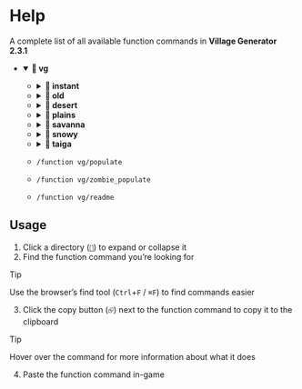 # Help

A complete list of all available function commands in **Village Generator 2.3.1**

<ul><li><details open><summary><strong>📂 vg</strong></summary><ul><li><details><summary><strong>📂 instant</strong></summary><ul><li><details><summary><strong>📂 old</strong></summary><ul><li><pre><code title="Generate a prebuilt village">/function vg/instant/old/desert_1</code></pre></li><li><pre><code title="Generate a prebuilt village">/function vg/instant/old/desert_2</code></pre></li><li><pre><code title="Generate a prebuilt village">/function vg/instant/old/plains_1</code></pre></li><li><pre><code title="Generate a prebuilt village">/function vg/instant/old/plains_2</code></pre></li><li><pre><code title="Generate a prebuilt village">/function vg/instant/old/savanna_1</code></pre></li><li><pre><code title="Generate a prebuilt village">/function vg/instant/old/savanna_2</code></pre></li><li><pre><code title="Generate a prebuilt village">/function vg/instant/old/taiga_1</code></pre></li><li><pre><code title="Generate a prebuilt village">/function vg/instant/old/taiga_2</code></pre></li><li><pre><code title="Generate a prebuilt village">/function vg/instant/old/zombie_desert_1</code></pre></li><li><pre><code title="Generate a prebuilt village">/function vg/instant/old/zombie_desert_2</code></pre></li><li><pre><code title="Generate a prebuilt village">/function vg/instant/old/zombie_plains_1</code></pre></li><li><pre><code title="Generate a prebuilt village">/function vg/instant/old/zombie_plains_2</code></pre></li><li><pre><code title="Generate a prebuilt village">/function vg/instant/old/zombie_savanna_1</code></pre></li><li><pre><code title="Generate a prebuilt village">/function vg/instant/old/zombie_savanna_2</code></pre></li><li><pre><code title="Generate a prebuilt village">/function vg/instant/old/zombie_taiga_1</code></pre></li><li><pre><code title="Generate a prebuilt village">/function vg/instant/old/zombie_taiga_2</code></pre></li></ul></details></li><li><pre><code title="Generate a prebuilt village">/function vg/instant/desert_1</code></pre></li><li><pre><code title="Generate a prebuilt village">/function vg/instant/desert_2</code></pre></li><li><pre><code title="Generate a prebuilt village">/function vg/instant/plains_1</code></pre></li><li><pre><code title="Generate a prebuilt village">/function vg/instant/plains_2</code></pre></li><li><pre><code title="Generate a prebuilt village">/function vg/instant/plains_3</code></pre></li><li><pre><code title="Generate a prebuilt village">/function vg/instant/savanna_1</code></pre></li><li><pre><code title="Generate a prebuilt village">/function vg/instant/snowy_1</code></pre></li><li><pre><code title="Generate a prebuilt village">/function vg/instant/taiga_1</code></pre></li><li><pre><code title="Generate a prebuilt village">/function vg/instant/taiga_2</code></pre></li><li><pre><code title="Generate a prebuilt village">/function vg/instant/zombie_desert_1</code></pre></li><li><pre><code title="Generate a prebuilt village">/function vg/instant/zombie_desert_2</code></pre></li><li><pre><code title="Generate a prebuilt village">/function vg/instant/zombie_plains_1</code></pre></li><li><pre><code title="Generate a prebuilt village">/function vg/instant/zombie_plains_2</code></pre></li><li><pre><code title="Generate a prebuilt village">/function vg/instant/zombie_plains_3</code></pre></li><li><pre><code title="Generate a prebuilt village">/function vg/instant/zombie_taiga_1</code></pre></li><li><pre><code title="Generate a prebuilt village">/function vg/instant/zombie_taiga_2</code></pre></li></ul></details></li><li><details><summary><strong>📂 old</strong></summary><ul><li><details><summary><strong>📂 desert</strong></summary><ul><li><details><summary><strong>📂 zombie</strong></summary><ul><li><pre><code title="Generate structure">/function vg/old/desert/zombie/blacksmith</code></pre></li><li><pre><code title="Generate structure">/function vg/old/desert/zombie/butcher_shop</code></pre></li><li><pre><code title="Generate structure">/function vg/old/desert/zombie/hut_1</code></pre></li><li><pre><code title="Generate structure">/function vg/old/desert/zombie/hut_2</code></pre></li><li><pre><code title="Generate structure">/function vg/old/desert/zombie/lamp</code></pre></li><li><pre><code title="Generate structure">/function vg/old/desert/zombie/large_farm</code></pre></li><li><pre><code title="Generate structure">/function vg/old/desert/zombie/large_house</code></pre></li><li><pre><code title="Generate structure">/function vg/old/desert/zombie/library</code></pre></li><li><pre><code title="Generate structure">/function vg/old/desert/zombie/small_farm</code></pre></li><li><pre><code title="Generate structure">/function vg/old/desert/zombie/small_house_1</code></pre></li><li><pre><code title="Generate structure">/function vg/old/desert/zombie/small_house_2</code></pre></li><li><pre><code title="Generate structure">/function vg/old/desert/zombie/temple</code></pre></li><li><pre><code title="Generate structure">/function vg/old/desert/zombie/well</code></pre></li></ul></details></li><li><pre><code title="Generate structure">/function vg/old/desert/blacksmith</code></pre></li><li><pre><code title="Generate structure">/function vg/old/desert/butcher_shop</code></pre></li><li><pre><code title="Generate structure">/function vg/old/desert/hut_1</code></pre></li><li><pre><code title="Generate structure">/function vg/old/desert/hut_2</code></pre></li><li><pre><code title="Generate structure">/function vg/old/desert/lamp</code></pre></li><li><pre><code title="Generate structure">/function vg/old/desert/large_farm</code></pre></li><li><pre><code title="Generate structure">/function vg/old/desert/large_house</code></pre></li><li><pre><code title="Generate structure">/function vg/old/desert/library</code></pre></li><li><pre><code title="Generate structure">/function vg/old/desert/small_farm</code></pre></li><li><pre><code title="Generate structure">/function vg/old/desert/small_house_1</code></pre></li><li><pre><code title="Generate structure">/function vg/old/desert/small_house_2</code></pre></li><li><pre><code title="Generate structure">/function vg/old/desert/temple</code></pre></li><li><pre><code title="Generate structure">/function vg/old/desert/well</code></pre></li></ul></details></li><li><details><summary><strong>📂 plains</strong></summary><ul><li><details><summary><strong>📂 zombie</strong></summary><ul><li><pre><code title="Generate structure">/function vg/old/plains/zombie/blacksmith</code></pre></li><li><pre><code title="Generate structure">/function vg/old/plains/zombie/butcher_shop</code></pre></li><li><pre><code title="Generate structure">/function vg/old/plains/zombie/hut_1</code></pre></li><li><pre><code title="Generate structure">/function vg/old/plains/zombie/hut_2</code></pre></li><li><pre><code title="Generate structure">/function vg/old/plains/zombie/lamp</code></pre></li><li><pre><code title="Generate structure">/function vg/old/plains/zombie/large_farm</code></pre></li><li><pre><code title="Generate structure">/function vg/old/plains/zombie/large_house</code></pre></li><li><pre><code title="Generate structure">/function vg/old/plains/zombie/library</code></pre></li><li><pre><code title="Generate structure">/function vg/old/plains/zombie/small_farm</code></pre></li><li><pre><code title="Generate structure">/function vg/old/plains/zombie/small_house_1</code></pre></li><li><pre><code title="Generate structure">/function vg/old/plains/zombie/small_house_2</code></pre></li><li><pre><code title="Generate structure">/function vg/old/plains/zombie/temple</code></pre></li><li><pre><code title="Generate structure">/function vg/old/plains/zombie/well</code></pre></li></ul></details></li><li><pre><code title="Generate structure">/function vg/old/plains/blacksmith</code></pre></li><li><pre><code title="Generate structure">/function vg/old/plains/butcher_shop</code></pre></li><li><pre><code title="Generate structure">/function vg/old/plains/hut_1</code></pre></li><li><pre><code title="Generate structure">/function vg/old/plains/hut_2</code></pre></li><li><pre><code title="Generate structure">/function vg/old/plains/lamp</code></pre></li><li><pre><code title="Generate structure">/function vg/old/plains/large_farm</code></pre></li><li><pre><code title="Generate structure">/function vg/old/plains/large_house</code></pre></li><li><pre><code title="Generate structure">/function vg/old/plains/library</code></pre></li><li><pre><code title="Generate structure">/function vg/old/plains/small_farm</code></pre></li><li><pre><code title="Generate structure">/function vg/old/plains/small_house_1</code></pre></li><li><pre><code title="Generate structure">/function vg/old/plains/small_house_2</code></pre></li><li><pre><code title="Generate structure">/function vg/old/plains/temple</code></pre></li><li><pre><code title="Generate structure">/function vg/old/plains/well</code></pre></li></ul></details></li><li><details><summary><strong>📂 savanna</strong></summary><ul><li><details><summary><strong>📂 zombie</strong></summary><ul><li><pre><code title="Generate structure">/function vg/old/savanna/zombie/blacksmith</code></pre></li><li><pre><code title="Generate structure">/function vg/old/savanna/zombie/butcher_shop</code></pre></li><li><pre><code title="Generate structure">/function vg/old/savanna/zombie/hut_1</code></pre></li><li><pre><code title="Generate structure">/function vg/old/savanna/zombie/hut_2</code></pre></li><li><pre><code title="Generate structure">/function vg/old/savanna/zombie/lamp</code></pre></li><li><pre><code title="Generate structure">/function vg/old/savanna/zombie/large_farm</code></pre></li><li><pre><code title="Generate structure">/function vg/old/savanna/zombie/large_house</code></pre></li><li><pre><code title="Generate structure">/function vg/old/savanna/zombie/library</code></pre></li><li><pre><code title="Generate structure">/function vg/old/savanna/zombie/small_farm</code></pre></li><li><pre><code title="Generate structure">/function vg/old/savanna/zombie/small_house_1</code></pre></li><li><pre><code title="Generate structure">/function vg/old/savanna/zombie/small_house_2</code></pre></li><li><pre><code title="Generate structure">/function vg/old/savanna/zombie/temple</code></pre></li><li><pre><code title="Generate structure">/function vg/old/savanna/zombie/well</code></pre></li></ul></details></li><li><pre><code title="Generate structure">/function vg/old/savanna/blacksmith</code></pre></li><li><pre><code title="Generate structure">/function vg/old/savanna/butcher_shop</code></pre></li><li><pre><code title="Generate structure">/function vg/old/savanna/hut_1</code></pre></li><li><pre><code title="Generate structure">/function vg/old/savanna/hut_2</code></pre></li><li><pre><code title="Generate structure">/function vg/old/savanna/lamp</code></pre></li><li><pre><code title="Generate structure">/function vg/old/savanna/large_farm</code></pre></li><li><pre><code title="Generate structure">/function vg/old/savanna/large_house</code></pre></li><li><pre><code title="Generate structure">/function vg/old/savanna/library</code></pre></li><li><pre><code title="Generate structure">/function vg/old/savanna/small_farm</code></pre></li><li><pre><code title="Generate structure">/function vg/old/savanna/small_house_1</code></pre></li><li><pre><code title="Generate structure">/function vg/old/savanna/small_house_2</code></pre></li><li><pre><code title="Generate structure">/function vg/old/savanna/temple</code></pre></li><li><pre><code title="Generate structure">/function vg/old/savanna/well</code></pre></li></ul></details></li><li><details><summary><strong>📂 taiga</strong></summary><ul><li><details><summary><strong>📂 zombie</strong></summary><ul><li><pre><code title="Generate structure">/function vg/old/taiga/zombie/blacksmith</code></pre></li><li><pre><code title="Generate structure">/function vg/old/taiga/zombie/butcher_shop</code></pre></li><li><pre><code title="Generate structure">/function vg/old/taiga/zombie/hut_1</code></pre></li><li><pre><code title="Generate structure">/function vg/old/taiga/zombie/hut_2</code></pre></li><li><pre><code title="Generate structure">/function vg/old/taiga/zombie/lamp</code></pre></li><li><pre><code title="Generate structure">/function vg/old/taiga/zombie/large_farm</code></pre></li><li><pre><code title="Generate structure">/function vg/old/taiga/zombie/large_house</code></pre></li><li><pre><code title="Generate structure">/function vg/old/taiga/zombie/library</code></pre></li><li><pre><code title="Generate structure">/function vg/old/taiga/zombie/small_farm</code></pre></li><li><pre><code title="Generate structure">/function vg/old/taiga/zombie/small_house_1</code></pre></li><li><pre><code title="Generate structure">/function vg/old/taiga/zombie/small_house_2</code></pre></li><li><pre><code title="Generate structure">/function vg/old/taiga/zombie/temple</code></pre></li><li><pre><code title="Generate structure">/function vg/old/taiga/zombie/well</code></pre></li></ul></details></li><li><pre><code title="Generate structure">/function vg/old/taiga/blacksmith</code></pre></li><li><pre><code title="Generate structure">/function vg/old/taiga/butcher_shop</code></pre></li><li><pre><code title="Generate structure">/function vg/old/taiga/hut_1</code></pre></li><li><pre><code title="Generate structure">/function vg/old/taiga/hut_2</code></pre></li><li><pre><code title="Generate structure">/function vg/old/taiga/lamp</code></pre></li><li><pre><code title="Generate structure">/function vg/old/taiga/large_farm</code></pre></li><li><pre><code title="Generate structure">/function vg/old/taiga/large_house</code></pre></li><li><pre><code title="Generate structure">/function vg/old/taiga/library</code></pre></li><li><pre><code title="Generate structure">/function vg/old/taiga/small_farm</code></pre></li><li><pre><code title="Generate structure">/function vg/old/taiga/small_house_1</code></pre></li><li><pre><code title="Generate structure">/function vg/old/taiga/small_house_2</code></pre></li><li><pre><code title="Generate structure">/function vg/old/taiga/temple</code></pre></li><li><pre><code title="Generate structure">/function vg/old/taiga/well</code></pre></li></ul></details></li><li><pre><code title="Summon village mobs">/function vg/old/populate</code></pre></li><li><pre><code title="Summon village mobs">/function vg/old/zombie_populate</code></pre></li></ul></details></li><li><details><summary><strong>📂 desert</strong></summary><ul><li><details><summary><strong>📂 houses</strong></summary><ul><li><pre><code title="Generate structure">/function vg/desert/houses/animal_pen_1</code></pre></li><li><pre><code title="Generate structure">/function vg/desert/houses/animal_pen_2</code></pre></li><li><pre><code title="Generate structure">/function vg/desert/houses/armorer</code></pre></li><li><pre><code title="Generate structure">/function vg/desert/houses/butcher_shop</code></pre></li><li><pre><code title="Generate structure">/function vg/desert/houses/cartographer_house</code></pre></li><li><pre><code title="Generate structure">/function vg/desert/houses/farm_1</code></pre></li><li><pre><code title="Generate structure">/function vg/desert/houses/farm_2</code></pre></li><li><pre><code title="Generate structure">/function vg/desert/houses/fisher</code></pre></li><li><pre><code title="Generate structure">/function vg/desert/houses/fletcher_house</code></pre></li><li><pre><code title="Generate structure">/function vg/desert/houses/large_farm</code></pre></li><li><pre><code title="Generate structure">/function vg/desert/houses/library</code></pre></li><li><pre><code title="Generate structure">/function vg/desert/houses/mason</code></pre></li><li><pre><code title="Generate structure">/function vg/desert/houses/medium_house_1</code></pre></li><li><pre><code title="Generate structure">/function vg/desert/houses/medium_house_2</code></pre></li><li><pre><code title="Generate structure">/function vg/desert/houses/shepherd_house</code></pre></li><li><pre><code title="Generate structure">/function vg/desert/houses/small_house_1</code></pre></li><li><pre><code title="Generate structure">/function vg/desert/houses/small_house_2</code></pre></li><li><pre><code title="Generate structure">/function vg/desert/houses/small_house_3</code></pre></li><li><pre><code title="Generate structure">/function vg/desert/houses/small_house_4</code></pre></li><li><pre><code title="Generate structure">/function vg/desert/houses/small_house_5</code></pre></li><li><pre><code title="Generate structure">/function vg/desert/houses/small_house_6</code></pre></li><li><pre><code title="Generate structure">/function vg/desert/houses/small_house_7</code></pre></li><li><pre><code title="Generate structure">/function vg/desert/houses/small_house_8</code></pre></li><li><pre><code title="Generate structure">/function vg/desert/houses/tannery</code></pre></li><li><pre><code title="Generate structure">/function vg/desert/houses/temple_1</code></pre></li><li><pre><code title="Generate structure">/function vg/desert/houses/temple_2</code></pre></li><li><pre><code title="Generate structure">/function vg/desert/houses/tool_smith</code></pre></li><li><pre><code title="Generate structure">/function vg/desert/houses/weaponsmith</code></pre></li></ul></details></li><li><details><summary><strong>📂 streets</strong></summary><ul><li><pre><code title="Generate structure">/function vg/desert/streets/corner_1</code></pre></li><li><pre><code title="Generate structure">/function vg/desert/streets/corner_2</code></pre></li><li><pre><code title="Generate structure">/function vg/desert/streets/crossroad_1</code></pre></li><li><pre><code title="Generate structure">/function vg/desert/streets/crossroad_2</code></pre></li><li><pre><code title="Generate structure">/function vg/desert/streets/crossroad_3</code></pre></li><li><pre><code title="Generate structure">/function vg/desert/streets/square_1</code></pre></li><li><pre><code title="Generate structure">/function vg/desert/streets/square_2</code></pre></li><li><pre><code title="Generate structure">/function vg/desert/streets/straight_1</code></pre></li><li><pre><code title="Generate structure">/function vg/desert/streets/straight_2</code></pre></li><li><pre><code title="Generate structure">/function vg/desert/streets/straight_3</code></pre></li><li><pre><code title="Generate structure">/function vg/desert/streets/turn</code></pre></li></ul></details></li><li><details><summary><strong>📂 terminators</strong></summary><ul><li><pre><code title="Generate structure">/function vg/desert/terminators/terminator_1</code></pre></li><li><pre><code title="Generate structure">/function vg/desert/terminators/terminator_2</code></pre></li></ul></details></li><li><details><summary><strong>📂 town_centers</strong></summary><ul><li><pre><code title="Generate structure">/function vg/desert/town_centers/meeting_point_1</code></pre></li><li><pre><code title="Generate structure">/function vg/desert/town_centers/meeting_point_2</code></pre></li><li><pre><code title="Generate structure">/function vg/desert/town_centers/meeting_point_3</code></pre></li></ul></details></li><li><details><summary><strong>📂 zombie</strong></summary><ul><li><details><summary><strong>📂 houses</strong></summary><ul><li><pre><code title="Generate structure">/function vg/desert/zombie/houses/animal_pen_1</code></pre></li><li><pre><code title="Generate structure">/function vg/desert/zombie/houses/animal_pen_2</code></pre></li><li><pre><code title="Generate structure">/function vg/desert/zombie/houses/armorer</code></pre></li><li><pre><code title="Generate structure">/function vg/desert/zombie/houses/butcher_shop</code></pre></li><li><pre><code title="Generate structure">/function vg/desert/zombie/houses/cartographer_house</code></pre></li><li><pre><code title="Generate structure">/function vg/desert/zombie/houses/farm_1</code></pre></li><li><pre><code title="Generate structure">/function vg/desert/zombie/houses/farm_2</code></pre></li><li><pre><code title="Generate structure">/function vg/desert/zombie/houses/fisher</code></pre></li><li><pre><code title="Generate structure">/function vg/desert/zombie/houses/fletcher_house</code></pre></li><li><pre><code title="Generate structure">/function vg/desert/zombie/houses/large_farm</code></pre></li><li><pre><code title="Generate structure">/function vg/desert/zombie/houses/library</code></pre></li><li><pre><code title="Generate structure">/function vg/desert/zombie/houses/mason</code></pre></li><li><pre><code title="Generate structure">/function vg/desert/zombie/houses/medium_house_1</code></pre></li><li><pre><code title="Generate structure">/function vg/desert/zombie/houses/medium_house_2</code></pre></li><li><pre><code title="Generate structure">/function vg/desert/zombie/houses/shepherd_house</code></pre></li><li><pre><code title="Generate structure">/function vg/desert/zombie/houses/small_house_1</code></pre></li><li><pre><code title="Generate structure">/function vg/desert/zombie/houses/small_house_2</code></pre></li><li><pre><code title="Generate structure">/function vg/desert/zombie/houses/small_house_3</code></pre></li><li><pre><code title="Generate structure">/function vg/desert/zombie/houses/small_house_4</code></pre></li><li><pre><code title="Generate structure">/function vg/desert/zombie/houses/small_house_5</code></pre></li><li><pre><code title="Generate structure">/function vg/desert/zombie/houses/small_house_6</code></pre></li><li><pre><code title="Generate structure">/function vg/desert/zombie/houses/small_house_7</code></pre></li><li><pre><code title="Generate structure">/function vg/desert/zombie/houses/small_house_8</code></pre></li><li><pre><code title="Generate structure">/function vg/desert/zombie/houses/tannery</code></pre></li><li><pre><code title="Generate structure">/function vg/desert/zombie/houses/temple_1</code></pre></li><li><pre><code title="Generate structure">/function vg/desert/zombie/houses/temple_2</code></pre></li><li><pre><code title="Generate structure">/function vg/desert/zombie/houses/tool_smith</code></pre></li><li><pre><code title="Generate structure">/function vg/desert/zombie/houses/weaponsmith</code></pre></li></ul></details></li><li><details><summary><strong>📂 streets</strong></summary><ul><li><pre><code title="Generate structure">/function vg/desert/zombie/streets/corner_1</code></pre></li><li><pre><code title="Generate structure">/function vg/desert/zombie/streets/corner_2</code></pre></li><li><pre><code title="Generate structure">/function vg/desert/zombie/streets/crossroad_1</code></pre></li><li><pre><code title="Generate structure">/function vg/desert/zombie/streets/crossroad_2</code></pre></li><li><pre><code title="Generate structure">/function vg/desert/zombie/streets/crossroad_3</code></pre></li><li><pre><code title="Generate structure">/function vg/desert/zombie/streets/square_1</code></pre></li><li><pre><code title="Generate structure">/function vg/desert/zombie/streets/square_2</code></pre></li><li><pre><code title="Generate structure">/function vg/desert/zombie/streets/straight_1</code></pre></li><li><pre><code title="Generate structure">/function vg/desert/zombie/streets/straight_2</code></pre></li><li><pre><code title="Generate structure">/function vg/desert/zombie/streets/straight_3</code></pre></li><li><pre><code title="Generate structure">/function vg/desert/zombie/streets/turn</code></pre></li></ul></details></li><li><details><summary><strong>📂 terminators</strong></summary><ul><li><pre><code title="Generate structure">/function vg/desert/zombie/terminators/terminator_1</code></pre></li><li><pre><code title="Generate structure">/function vg/desert/zombie/terminators/terminator_2</code></pre></li></ul></details></li><li><details><summary><strong>📂 town_centers</strong></summary><ul><li><pre><code title="Generate structure">/function vg/desert/zombie/town_centers/meeting_point_1</code></pre></li><li><pre><code title="Generate structure">/function vg/desert/zombie/town_centers/meeting_point_2</code></pre></li><li><pre><code title="Generate structure">/function vg/desert/zombie/town_centers/meeting_point_3</code></pre></li></ul></details></li><li><pre><code title="Generate structure">/function vg/desert/zombie/lamp</code></pre></li></ul></details></li><li><pre><code title="Generate structure">/function vg/desert/lamp</code></pre></li></ul></details></li><li><details><summary><strong>📂 plains</strong></summary><ul><li><details><summary><strong>📂 houses</strong></summary><ul><li><pre><code title="Generate structure">/function vg/plains/houses/accessory</code></pre></li><li><pre><code title="Generate structure">/function vg/plains/houses/animal_pen_1</code></pre></li><li><pre><code title="Generate structure">/function vg/plains/houses/animal_pen_2</code></pre></li><li><pre><code title="Generate structure">/function vg/plains/houses/animal_pen_3</code></pre></li><li><pre><code title="Generate structure">/function vg/plains/houses/armorer_house</code></pre></li><li><pre><code title="Generate structure">/function vg/plains/houses/big_house</code></pre></li><li><pre><code title="Generate structure">/function vg/plains/houses/butcher_shop_1</code></pre></li><li><pre><code title="Generate structure">/function vg/plains/houses/butcher_shop_2</code></pre></li><li><pre><code title="Generate structure">/function vg/plains/houses/cartographer</code></pre></li><li><pre><code title="Generate structure">/function vg/plains/houses/fisher_cottage</code></pre></li><li><pre><code title="Generate structure">/function vg/plains/houses/fletcher_house</code></pre></li><li><pre><code title="Generate structure">/function vg/plains/houses/large_farm</code></pre></li><li><pre><code title="Generate structure">/function vg/plains/houses/library_1</code></pre></li><li><pre><code title="Generate structure">/function vg/plains/houses/library_2</code></pre></li><li><pre><code title="Generate structure">/function vg/plains/houses/masons_house</code></pre></li><li><pre><code title="Generate structure">/function vg/plains/houses/medium_house_1</code></pre></li><li><pre><code title="Generate structure">/function vg/plains/houses/medium_house_2</code></pre></li><li><pre><code title="Generate structure">/function vg/plains/houses/meeting_point_4</code></pre></li><li><pre><code title="Generate structure">/function vg/plains/houses/meeting_point_5</code></pre></li><li><pre><code title="Generate structure">/function vg/plains/houses/shepherds_house</code></pre></li><li><pre><code title="Generate structure">/function vg/plains/houses/small_farm</code></pre></li><li><pre><code title="Generate structure">/function vg/plains/houses/small_house_1</code></pre></li><li><pre><code title="Generate structure">/function vg/plains/houses/small_house_2</code></pre></li><li><pre><code title="Generate structure">/function vg/plains/houses/small_house_3</code></pre></li><li><pre><code title="Generate structure">/function vg/plains/houses/small_house_4</code></pre></li><li><pre><code title="Generate structure">/function vg/plains/houses/small_house_5</code></pre></li><li><pre><code title="Generate structure">/function vg/plains/houses/small_house_6</code></pre></li><li><pre><code title="Generate structure">/function vg/plains/houses/small_house_7</code></pre></li><li><pre><code title="Generate structure">/function vg/plains/houses/small_house_8</code></pre></li><li><pre><code title="Generate structure">/function vg/plains/houses/stable_1</code></pre></li><li><pre><code title="Generate structure">/function vg/plains/houses/stable_2</code></pre></li><li><pre><code title="Generate structure">/function vg/plains/houses/tannery</code></pre></li><li><pre><code title="Generate structure">/function vg/plains/houses/temple_3</code></pre></li><li><pre><code title="Generate structure">/function vg/plains/houses/temple_4</code></pre></li><li><pre><code title="Generate structure">/function vg/plains/houses/tool_smith</code></pre></li><li><pre><code title="Generate structure">/function vg/plains/houses/weaponsmith</code></pre></li></ul></details></li><li><details><summary><strong>📂 streets</strong></summary><ul><li><pre><code title="Generate structure">/function vg/plains/streets/corner_1</code></pre></li><li><pre><code title="Generate structure">/function vg/plains/streets/corner_2</code></pre></li><li><pre><code title="Generate structure">/function vg/plains/streets/corner_3</code></pre></li><li><pre><code title="Generate structure">/function vg/plains/streets/crossroad_1</code></pre></li><li><pre><code title="Generate structure">/function vg/plains/streets/crossroad_2</code></pre></li><li><pre><code title="Generate structure">/function vg/plains/streets/crossroad_3</code></pre></li><li><pre><code title="Generate structure">/function vg/plains/streets/crossroad_4</code></pre></li><li><pre><code title="Generate structure">/function vg/plains/streets/crossroad_5</code></pre></li><li><pre><code title="Generate structure">/function vg/plains/streets/crossroad_6</code></pre></li><li><pre><code title="Generate structure">/function vg/plains/streets/straight_1</code></pre></li><li><pre><code title="Generate structure">/function vg/plains/streets/straight_2</code></pre></li><li><pre><code title="Generate structure">/function vg/plains/streets/straight_3</code></pre></li><li><pre><code title="Generate structure">/function vg/plains/streets/straight_4</code></pre></li><li><pre><code title="Generate structure">/function vg/plains/streets/straight_5</code></pre></li><li><pre><code title="Generate structure">/function vg/plains/streets/straight_6</code></pre></li><li><pre><code title="Generate structure">/function vg/plains/streets/turn</code></pre></li></ul></details></li><li><details><summary><strong>📂 terminators</strong></summary><ul><li><pre><code title="Generate structure">/function vg/plains/terminators/terminator_1</code></pre></li><li><pre><code title="Generate structure">/function vg/plains/terminators/terminator_2</code></pre></li><li><pre><code title="Generate structure">/function vg/plains/terminators/terminator_3</code></pre></li><li><pre><code title="Generate structure">/function vg/plains/terminators/terminator_4</code></pre></li></ul></details></li><li><details><summary><strong>📂 town_centers</strong></summary><ul><li><pre><code title="Generate structure">/function vg/plains/town_centers/fountain</code></pre></li><li><pre><code title="Generate structure">/function vg/plains/town_centers/meeting_point_1</code></pre></li><li><pre><code title="Generate structure">/function vg/plains/town_centers/meeting_point_2</code></pre></li><li><pre><code title="Generate structure">/function vg/plains/town_centers/meeting_point_3</code></pre></li></ul></details></li><li><details><summary><strong>📂 zombie</strong></summary><ul><li><details><summary><strong>📂 houses</strong></summary><ul><li><pre><code title="Generate structure">/function vg/plains/zombie/houses/animal_pen_1</code></pre></li><li><pre><code title="Generate structure">/function vg/plains/zombie/houses/animal_pen_2</code></pre></li><li><pre><code title="Generate structure">/function vg/plains/zombie/houses/animal_pen_3</code></pre></li><li><pre><code title="Generate structure">/function vg/plains/zombie/houses/armorer_house</code></pre></li><li><pre><code title="Generate structure">/function vg/plains/zombie/houses/big_house</code></pre></li><li><pre><code title="Generate structure">/function vg/plains/zombie/houses/butcher_shop_1</code></pre></li><li><pre><code title="Generate structure">/function vg/plains/zombie/houses/butcher_shop_2</code></pre></li><li><pre><code title="Generate structure">/function vg/plains/zombie/houses/cartographer</code></pre></li><li><pre><code title="Generate structure">/function vg/plains/zombie/houses/fisher_cottage</code></pre></li><li><pre><code title="Generate structure">/function vg/plains/zombie/houses/fletcher_house</code></pre></li><li><pre><code title="Generate structure">/function vg/plains/zombie/houses/large_farm</code></pre></li><li><pre><code title="Generate structure">/function vg/plains/zombie/houses/library_1</code></pre></li><li><pre><code title="Generate structure">/function vg/plains/zombie/houses/library_2</code></pre></li><li><pre><code title="Generate structure">/function vg/plains/zombie/houses/masons_house</code></pre></li><li><pre><code title="Generate structure">/function vg/plains/zombie/houses/medium_house_1</code></pre></li><li><pre><code title="Generate structure">/function vg/plains/zombie/houses/medium_house_2</code></pre></li><li><pre><code title="Generate structure">/function vg/plains/zombie/houses/meeting_point_4</code></pre></li><li><pre><code title="Generate structure">/function vg/plains/zombie/houses/meeting_point_5</code></pre></li><li><pre><code title="Generate structure">/function vg/plains/zombie/houses/shepherds_house</code></pre></li><li><pre><code title="Generate structure">/function vg/plains/zombie/houses/small_farm</code></pre></li><li><pre><code title="Generate structure">/function vg/plains/zombie/houses/small_house_1</code></pre></li><li><pre><code title="Generate structure">/function vg/plains/zombie/houses/small_house_2</code></pre></li><li><pre><code title="Generate structure">/function vg/plains/zombie/houses/small_house_3</code></pre></li><li><pre><code title="Generate structure">/function vg/plains/zombie/houses/small_house_4</code></pre></li><li><pre><code title="Generate structure">/function vg/plains/zombie/houses/small_house_5</code></pre></li><li><pre><code title="Generate structure">/function vg/plains/zombie/houses/small_house_6</code></pre></li><li><pre><code title="Generate structure">/function vg/plains/zombie/houses/small_house_7</code></pre></li><li><pre><code title="Generate structure">/function vg/plains/zombie/houses/small_house_8</code></pre></li><li><pre><code title="Generate structure">/function vg/plains/zombie/houses/stable_1</code></pre></li><li><pre><code title="Generate structure">/function vg/plains/zombie/houses/stable_2</code></pre></li><li><pre><code title="Generate structure">/function vg/plains/zombie/houses/tannery</code></pre></li><li><pre><code title="Generate structure">/function vg/plains/zombie/houses/temple_3</code></pre></li><li><pre><code title="Generate structure">/function vg/plains/zombie/houses/temple_4</code></pre></li><li><pre><code title="Generate structure">/function vg/plains/zombie/houses/tool_smith</code></pre></li><li><pre><code title="Generate structure">/function vg/plains/zombie/houses/weaponsmith</code></pre></li></ul></details></li><li><details><summary><strong>📂 streets</strong></summary><ul><li><pre><code title="Generate structure">/function vg/plains/zombie/streets/corner_1</code></pre></li><li><pre><code title="Generate structure">/function vg/plains/zombie/streets/corner_2</code></pre></li><li><pre><code title="Generate structure">/function vg/plains/zombie/streets/corner_3</code></pre></li><li><pre><code title="Generate structure">/function vg/plains/zombie/streets/crossroad_1</code></pre></li><li><pre><code title="Generate structure">/function vg/plains/zombie/streets/crossroad_2</code></pre></li><li><pre><code title="Generate structure">/function vg/plains/zombie/streets/crossroad_3</code></pre></li><li><pre><code title="Generate structure">/function vg/plains/zombie/streets/crossroad_4</code></pre></li><li><pre><code title="Generate structure">/function vg/plains/zombie/streets/crossroad_5</code></pre></li><li><pre><code title="Generate structure">/function vg/plains/zombie/streets/crossroad_6</code></pre></li><li><pre><code title="Generate structure">/function vg/plains/zombie/streets/straight_1</code></pre></li><li><pre><code title="Generate structure">/function vg/plains/zombie/streets/straight_2</code></pre></li><li><pre><code title="Generate structure">/function vg/plains/zombie/streets/straight_3</code></pre></li><li><pre><code title="Generate structure">/function vg/plains/zombie/streets/straight_4</code></pre></li><li><pre><code title="Generate structure">/function vg/plains/zombie/streets/straight_5</code></pre></li><li><pre><code title="Generate structure">/function vg/plains/zombie/streets/straight_6</code></pre></li><li><pre><code title="Generate structure">/function vg/plains/zombie/streets/turn</code></pre></li></ul></details></li><li><details><summary><strong>📂 terminators</strong></summary><ul><li><pre><code title="Generate structure">/function vg/plains/zombie/terminators/terminator_1</code></pre></li><li><pre><code title="Generate structure">/function vg/plains/zombie/terminators/terminator_2</code></pre></li><li><pre><code title="Generate structure">/function vg/plains/zombie/terminators/terminator_3</code></pre></li><li><pre><code title="Generate structure">/function vg/plains/zombie/terminators/terminator_4</code></pre></li></ul></details></li><li><details><summary><strong>📂 town_centers</strong></summary><ul><li><pre><code title="Generate structure">/function vg/plains/zombie/town_centers/fountain</code></pre></li><li><pre><code title="Generate structure">/function vg/plains/zombie/town_centers/meeting_point_1</code></pre></li><li><pre><code title="Generate structure">/function vg/plains/zombie/town_centers/meeting_point_2</code></pre></li><li><pre><code title="Generate structure">/function vg/plains/zombie/town_centers/meeting_point_3</code></pre></li></ul></details></li><li><pre><code title="Generate structure">/function vg/plains/zombie/lamp</code></pre></li></ul></details></li><li><pre><code title="Generate structure">/function vg/plains/lamp</code></pre></li></ul></details></li><li><details><summary><strong>📂 savanna</strong></summary><ul><li><details><summary><strong>📂 houses</strong></summary><ul><li><pre><code title="Generate structure">/function vg/savanna/houses/animal_pen_1</code></pre></li><li><pre><code title="Generate structure">/function vg/savanna/houses/animal_pen_2</code></pre></li><li><pre><code title="Generate structure">/function vg/savanna/houses/animal_pen_3</code></pre></li><li><pre><code title="Generate structure">/function vg/savanna/houses/armorer</code></pre></li><li><pre><code title="Generate structure">/function vg/savanna/houses/butchers_shop_1</code></pre></li><li><pre><code title="Generate structure">/function vg/savanna/houses/butchers_shop_2</code></pre></li><li><pre><code title="Generate structure">/function vg/savanna/houses/cartographer</code></pre></li><li><pre><code title="Generate structure">/function vg/savanna/houses/fisher_cottage</code></pre></li><li><pre><code title="Generate structure">/function vg/savanna/houses/fletcher_house</code></pre></li><li><pre><code title="Generate structure">/function vg/savanna/houses/large_farm_1</code></pre></li><li><pre><code title="Generate structure">/function vg/savanna/houses/large_farm_2</code></pre></li><li><pre><code title="Generate structure">/function vg/savanna/houses/library</code></pre></li><li><pre><code title="Generate structure">/function vg/savanna/houses/mason</code></pre></li><li><pre><code title="Generate structure">/function vg/savanna/houses/medium_house_1</code></pre></li><li><pre><code title="Generate structure">/function vg/savanna/houses/medium_house_2</code></pre></li><li><pre><code title="Generate structure">/function vg/savanna/houses/shepherd</code></pre></li><li><pre><code title="Generate structure">/function vg/savanna/houses/small_farm</code></pre></li><li><pre><code title="Generate structure">/function vg/savanna/houses/small_house_1</code></pre></li><li><pre><code title="Generate structure">/function vg/savanna/houses/small_house_2</code></pre></li><li><pre><code title="Generate structure">/function vg/savanna/houses/small_house_3</code></pre></li><li><pre><code title="Generate structure">/function vg/savanna/houses/small_house_4</code></pre></li><li><pre><code title="Generate structure">/function vg/savanna/houses/small_house_5</code></pre></li><li><pre><code title="Generate structure">/function vg/savanna/houses/small_house_6</code></pre></li><li><pre><code title="Generate structure">/function vg/savanna/houses/small_house_7</code></pre></li><li><pre><code title="Generate structure">/function vg/savanna/houses/small_house_8</code></pre></li><li><pre><code title="Generate structure">/function vg/savanna/houses/tannery</code></pre></li><li><pre><code title="Generate structure">/function vg/savanna/houses/temple_1</code></pre></li><li><pre><code title="Generate structure">/function vg/savanna/houses/temple_2</code></pre></li><li><pre><code title="Generate structure">/function vg/savanna/houses/tool_smith</code></pre></li><li><pre><code title="Generate structure">/function vg/savanna/houses/weaponsmith_1</code></pre></li><li><pre><code title="Generate structure">/function vg/savanna/houses/weaponsmith_2</code></pre></li></ul></details></li><li><details><summary><strong>📂 streets</strong></summary><ul><li><pre><code title="Generate structure">/function vg/savanna/streets/corner_1</code></pre></li><li><pre><code title="Generate structure">/function vg/savanna/streets/corner_3</code></pre></li><li><pre><code title="Generate structure">/function vg/savanna/streets/crossroad_2</code></pre></li><li><pre><code title="Generate structure">/function vg/savanna/streets/crossroad_3</code></pre></li><li><pre><code title="Generate structure">/function vg/savanna/streets/crossroad_4</code></pre></li><li><pre><code title="Generate structure">/function vg/savanna/streets/crossroad_5</code></pre></li><li><pre><code title="Generate structure">/function vg/savanna/streets/crossroad_6</code></pre></li><li><pre><code title="Generate structure">/function vg/savanna/streets/crossroad_7</code></pre></li><li><pre><code title="Generate structure">/function vg/savanna/streets/split_1</code></pre></li><li><pre><code title="Generate structure">/function vg/savanna/streets/split_2</code></pre></li><li><pre><code title="Generate structure">/function vg/savanna/streets/straight_2</code></pre></li><li><pre><code title="Generate structure">/function vg/savanna/streets/straight_4</code></pre></li><li><pre><code title="Generate structure">/function vg/savanna/streets/straight_5</code></pre></li><li><pre><code title="Generate structure">/function vg/savanna/streets/straight_6</code></pre></li><li><pre><code title="Generate structure">/function vg/savanna/streets/straight_8</code></pre></li><li><pre><code title="Generate structure">/function vg/savanna/streets/straight_9</code></pre></li><li><pre><code title="Generate structure">/function vg/savanna/streets/straight_10</code></pre></li><li><pre><code title="Generate structure">/function vg/savanna/streets/straight_11</code></pre></li><li><pre><code title="Generate structure">/function vg/savanna/streets/turn</code></pre></li></ul></details></li><li><details><summary><strong>📂 terminators</strong></summary><ul><li><pre><code title="Generate structure">/function vg/savanna/terminators/terminator_5</code></pre></li></ul></details></li><li><details><summary><strong>📂 town_centers</strong></summary><ul><li><pre><code title="Generate structure">/function vg/savanna/town_centers/meeting_point_1</code></pre></li><li><pre><code title="Generate structure">/function vg/savanna/town_centers/meeting_point_2</code></pre></li><li><pre><code title="Generate structure">/function vg/savanna/town_centers/meeting_point_3</code></pre></li><li><pre><code title="Generate structure">/function vg/savanna/town_centers/meeting_point_4</code></pre></li></ul></details></li><li><pre><code title="Generate structure">/function vg/savanna/lamp_post</code></pre></li></ul></details></li><li><details><summary><strong>📂 snowy</strong></summary><ul><li><details><summary><strong>📂 houses</strong></summary><ul><li><pre><code title="Generate structure">/function vg/snowy/houses/animal_pen_1</code></pre></li><li><pre><code title="Generate structure">/function vg/snowy/houses/animal_pen_2</code></pre></li><li><pre><code title="Generate structure">/function vg/snowy/houses/armorer_house_1</code></pre></li><li><pre><code title="Generate structure">/function vg/snowy/houses/armorer_house_2</code></pre></li><li><pre><code title="Generate structure">/function vg/snowy/houses/butchers_shop_1</code></pre></li><li><pre><code title="Generate structure">/function vg/snowy/houses/butchers_shop_2</code></pre></li><li><pre><code title="Generate structure">/function vg/snowy/houses/cartographer_house</code></pre></li><li><pre><code title="Generate structure">/function vg/snowy/houses/farm_1</code></pre></li><li><pre><code title="Generate structure">/function vg/snowy/houses/farm_2</code></pre></li><li><pre><code title="Generate structure">/function vg/snowy/houses/fisher_cottage</code></pre></li><li><pre><code title="Generate structure">/function vg/snowy/houses/fletcher_house</code></pre></li><li><pre><code title="Generate structure">/function vg/snowy/houses/library</code></pre></li><li><pre><code title="Generate structure">/function vg/snowy/houses/masons_house_1</code></pre></li><li><pre><code title="Generate structure">/function vg/snowy/houses/masons_house_2</code></pre></li><li><pre><code title="Generate structure">/function vg/snowy/houses/medium_house_1</code></pre></li><li><pre><code title="Generate structure">/function vg/snowy/houses/medium_house_2</code></pre></li><li><pre><code title="Generate structure">/function vg/snowy/houses/medium_house_3</code></pre></li><li><pre><code title="Generate structure">/function vg/snowy/houses/shepherds_house</code></pre></li><li><pre><code title="Generate structure">/function vg/snowy/houses/small_house_1</code></pre></li><li><pre><code title="Generate structure">/function vg/snowy/houses/small_house_2</code></pre></li><li><pre><code title="Generate structure">/function vg/snowy/houses/small_house_3</code></pre></li><li><pre><code title="Generate structure">/function vg/snowy/houses/small_house_4</code></pre></li><li><pre><code title="Generate structure">/function vg/snowy/houses/small_house_5</code></pre></li><li><pre><code title="Generate structure">/function vg/snowy/houses/small_house_6</code></pre></li><li><pre><code title="Generate structure">/function vg/snowy/houses/small_house_7</code></pre></li><li><pre><code title="Generate structure">/function vg/snowy/houses/small_house_8</code></pre></li><li><pre><code title="Generate structure">/function vg/snowy/houses/tannery</code></pre></li><li><pre><code title="Generate structure">/function vg/snowy/houses/temple</code></pre></li><li><pre><code title="Generate structure">/function vg/snowy/houses/tool_smith</code></pre></li><li><pre><code title="Generate structure">/function vg/snowy/houses/weapon_smith</code></pre></li></ul></details></li><li><details><summary><strong>📂 streets</strong></summary><ul><li><pre><code title="Generate structure">/function vg/snowy/streets/corner_1</code></pre></li><li><pre><code title="Generate structure">/function vg/snowy/streets/corner_2</code></pre></li><li><pre><code title="Generate structure">/function vg/snowy/streets/corner_3</code></pre></li><li><pre><code title="Generate structure">/function vg/snowy/streets/crossroad_1</code></pre></li><li><pre><code title="Generate structure">/function vg/snowy/streets/crossroad_2</code></pre></li><li><pre><code title="Generate structure">/function vg/snowy/streets/crossroad_3</code></pre></li><li><pre><code title="Generate structure">/function vg/snowy/streets/crossroad_4</code></pre></li><li><pre><code title="Generate structure">/function vg/snowy/streets/crossroad_5</code></pre></li><li><pre><code title="Generate structure">/function vg/snowy/streets/crossroad_6</code></pre></li><li><pre><code title="Generate structure">/function vg/snowy/streets/square</code></pre></li><li><pre><code title="Generate structure">/function vg/snowy/streets/straight_1</code></pre></li><li><pre><code title="Generate structure">/function vg/snowy/streets/straight_2</code></pre></li><li><pre><code title="Generate structure">/function vg/snowy/streets/straight_3</code></pre></li><li><pre><code title="Generate structure">/function vg/snowy/streets/straight_4</code></pre></li><li><pre><code title="Generate structure">/function vg/snowy/streets/straight_6</code></pre></li><li><pre><code title="Generate structure">/function vg/snowy/streets/straight_8</code></pre></li><li><pre><code title="Generate structure">/function vg/snowy/streets/turn</code></pre></li></ul></details></li><li><details><summary><strong>📂 town_centers</strong></summary><ul><li><pre><code title="Generate structure">/function vg/snowy/town_centers/meeting_point_1</code></pre></li><li><pre><code title="Generate structure">/function vg/snowy/town_centers/meeting_point_2</code></pre></li><li><pre><code title="Generate structure">/function vg/snowy/town_centers/meeting_point_3</code></pre></li></ul></details></li><li><pre><code title="Generate structure">/function vg/snowy/lamp_post_1</code></pre></li><li><pre><code title="Generate structure">/function vg/snowy/lamp_post_2</code></pre></li><li><pre><code title="Generate structure">/function vg/snowy/lamp_post_3</code></pre></li></ul></details></li><li><details><summary><strong>📂 taiga</strong></summary><ul><li><details><summary><strong>📂 houses</strong></summary><ul><li><pre><code title="Generate structure">/function vg/taiga/houses/animal_pen</code></pre></li><li><pre><code title="Generate structure">/function vg/taiga/houses/armorer_2</code></pre></li><li><pre><code title="Generate structure">/function vg/taiga/houses/armorer_house_1</code></pre></li><li><pre><code title="Generate structure">/function vg/taiga/houses/butcher_shop</code></pre></li><li><pre><code title="Generate structure">/function vg/taiga/houses/cartographer_house</code></pre></li><li><pre><code title="Generate structure">/function vg/taiga/houses/fisher_cottage</code></pre></li><li><pre><code title="Generate structure">/function vg/taiga/houses/fletcher_house</code></pre></li><li><pre><code title="Generate structure">/function vg/taiga/houses/large_farm_1</code></pre></li><li><pre><code title="Generate structure">/function vg/taiga/houses/large_farm_2</code></pre></li><li><pre><code title="Generate structure">/function vg/taiga/houses/library</code></pre></li><li><pre><code title="Generate structure">/function vg/taiga/houses/masons_house</code></pre></li><li><pre><code title="Generate structure">/function vg/taiga/houses/medium_house_1</code></pre></li><li><pre><code title="Generate structure">/function vg/taiga/houses/medium_house_2</code></pre></li><li><pre><code title="Generate structure">/function vg/taiga/houses/medium_house_3</code></pre></li><li><pre><code title="Generate structure">/function vg/taiga/houses/medium_house_4</code></pre></li><li><pre><code title="Generate structure">/function vg/taiga/houses/shepherds_house</code></pre></li><li><pre><code title="Generate structure">/function vg/taiga/houses/small_farm</code></pre></li><li><pre><code title="Generate structure">/function vg/taiga/houses/small_house_1</code></pre></li><li><pre><code title="Generate structure">/function vg/taiga/houses/small_house_2</code></pre></li><li><pre><code title="Generate structure">/function vg/taiga/houses/small_house_3</code></pre></li><li><pre><code title="Generate structure">/function vg/taiga/houses/small_house_4</code></pre></li><li><pre><code title="Generate structure">/function vg/taiga/houses/small_house_5</code></pre></li><li><pre><code title="Generate structure">/function vg/taiga/houses/tannery</code></pre></li><li><pre><code title="Generate structure">/function vg/taiga/houses/temple</code></pre></li><li><pre><code title="Generate structure">/function vg/taiga/houses/tool_smith</code></pre></li><li><pre><code title="Generate structure">/function vg/taiga/houses/weaponsmith_1</code></pre></li><li><pre><code title="Generate structure">/function vg/taiga/houses/weaponsmith_2</code></pre></li></ul></details></li><li><details><summary><strong>📂 streets</strong></summary><ul><li><pre><code title="Generate structure">/function vg/taiga/streets/corner_1</code></pre></li><li><pre><code title="Generate structure">/function vg/taiga/streets/corner_2</code></pre></li><li><pre><code title="Generate structure">/function vg/taiga/streets/corner_3</code></pre></li><li><pre><code title="Generate structure">/function vg/taiga/streets/crossroad_1</code></pre></li><li><pre><code title="Generate structure">/function vg/taiga/streets/crossroad_2</code></pre></li><li><pre><code title="Generate structure">/function vg/taiga/streets/crossroad_3</code></pre></li><li><pre><code title="Generate structure">/function vg/taiga/streets/crossroad_4</code></pre></li><li><pre><code title="Generate structure">/function vg/taiga/streets/crossroad_5</code></pre></li><li><pre><code title="Generate structure">/function vg/taiga/streets/crossroad_6</code></pre></li><li><pre><code title="Generate structure">/function vg/taiga/streets/straight_1</code></pre></li><li><pre><code title="Generate structure">/function vg/taiga/streets/straight_2</code></pre></li><li><pre><code title="Generate structure">/function vg/taiga/streets/straight_3</code></pre></li><li><pre><code title="Generate structure">/function vg/taiga/streets/straight_4</code></pre></li><li><pre><code title="Generate structure">/function vg/taiga/streets/straight_5</code></pre></li><li><pre><code title="Generate structure">/function vg/taiga/streets/straight_6</code></pre></li><li><pre><code title="Generate structure">/function vg/taiga/streets/turn</code></pre></li></ul></details></li><li><details><summary><strong>📂 town_centers</strong></summary><ul><li><pre><code title="Generate structure">/function vg/taiga/town_centers/meeting_point_1</code></pre></li><li><pre><code title="Generate structure">/function vg/taiga/town_centers/meeting_point_2</code></pre></li></ul></details></li><li><details><summary><strong>📂 zombie</strong></summary><ul><li><details><summary><strong>📂 houses</strong></summary><ul><li><pre><code title="Generate structure">/function vg/taiga/zombie/houses/animal_pen</code></pre></li><li><pre><code title="Generate structure">/function vg/taiga/zombie/houses/armorer_house</code></pre></li><li><pre><code title="Generate structure">/function vg/taiga/zombie/houses/butcher_shop</code></pre></li><li><pre><code title="Generate structure">/function vg/taiga/zombie/houses/cartographer_house</code></pre></li><li><pre><code title="Generate structure">/function vg/taiga/zombie/houses/fisher_cottage</code></pre></li><li><pre><code title="Generate structure">/function vg/taiga/zombie/houses/fletcher_house</code></pre></li><li><pre><code title="Generate structure">/function vg/taiga/zombie/houses/large_farm_1</code></pre></li><li><pre><code title="Generate structure">/function vg/taiga/zombie/houses/large_farm_2</code></pre></li><li><pre><code title="Generate structure">/function vg/taiga/zombie/houses/library</code></pre></li><li><pre><code title="Generate structure">/function vg/taiga/zombie/houses/masons_house</code></pre></li><li><pre><code title="Generate structure">/function vg/taiga/zombie/houses/medium_house_1</code></pre></li><li><pre><code title="Generate structure">/function vg/taiga/zombie/houses/medium_house_2</code></pre></li><li><pre><code title="Generate structure">/function vg/taiga/zombie/houses/medium_house_3</code></pre></li><li><pre><code title="Generate structure">/function vg/taiga/zombie/houses/medium_house_4</code></pre></li><li><pre><code title="Generate structure">/function vg/taiga/zombie/houses/shepherds_house</code></pre></li><li><pre><code title="Generate structure">/function vg/taiga/zombie/houses/small_farm</code></pre></li><li><pre><code title="Generate structure">/function vg/taiga/zombie/houses/small_house_1</code></pre></li><li><pre><code title="Generate structure">/function vg/taiga/zombie/houses/small_house_2</code></pre></li><li><pre><code title="Generate structure">/function vg/taiga/zombie/houses/small_house_3</code></pre></li><li><pre><code title="Generate structure">/function vg/taiga/zombie/houses/small_house_4</code></pre></li><li><pre><code title="Generate structure">/function vg/taiga/zombie/houses/small_house_5</code></pre></li><li><pre><code title="Generate structure">/function vg/taiga/zombie/houses/tannery</code></pre></li><li><pre><code title="Generate structure">/function vg/taiga/zombie/houses/temple</code></pre></li><li><pre><code title="Generate structure">/function vg/taiga/zombie/houses/tool_smith</code></pre></li><li><pre><code title="Generate structure">/function vg/taiga/zombie/houses/weaponsmith_1</code></pre></li><li><pre><code title="Generate structure">/function vg/taiga/zombie/houses/weaponsmith_2</code></pre></li></ul></details></li><li><details><summary><strong>📂 streets</strong></summary><ul><li><pre><code title="Generate structure">/function vg/taiga/zombie/streets/corner_1</code></pre></li><li><pre><code title="Generate structure">/function vg/taiga/zombie/streets/corner_2</code></pre></li><li><pre><code title="Generate structure">/function vg/taiga/zombie/streets/corner_3</code></pre></li><li><pre><code title="Generate structure">/function vg/taiga/zombie/streets/crossroad_1</code></pre></li><li><pre><code title="Generate structure">/function vg/taiga/zombie/streets/crossroad_2</code></pre></li><li><pre><code title="Generate structure">/function vg/taiga/zombie/streets/crossroad_3</code></pre></li><li><pre><code title="Generate structure">/function vg/taiga/zombie/streets/crossroad_4</code></pre></li><li><pre><code title="Generate structure">/function vg/taiga/zombie/streets/crossroad_5</code></pre></li><li><pre><code title="Generate structure">/function vg/taiga/zombie/streets/crossroad_6</code></pre></li><li><pre><code title="Generate structure">/function vg/taiga/zombie/streets/straight_1</code></pre></li><li><pre><code title="Generate structure">/function vg/taiga/zombie/streets/straight_2</code></pre></li><li><pre><code title="Generate structure">/function vg/taiga/zombie/streets/straight_3</code></pre></li><li><pre><code title="Generate structure">/function vg/taiga/zombie/streets/straight_4</code></pre></li><li><pre><code title="Generate structure">/function vg/taiga/zombie/streets/straight_5</code></pre></li><li><pre><code title="Generate structure">/function vg/taiga/zombie/streets/straight_6</code></pre></li><li><pre><code title="Generate structure">/function vg/taiga/zombie/streets/turn</code></pre></li></ul></details></li><li><details><summary><strong>📂 town_centers</strong></summary><ul><li><pre><code title="Generate structure">/function vg/taiga/zombie/town_centers/meeting_point_1</code></pre></li><li><pre><code title="Generate structure">/function vg/taiga/zombie/town_centers/meeting_point_2</code></pre></li></ul></details></li><li><pre><code title="Generate structure">/function vg/taiga/zombie/decoration_1</code></pre></li><li><pre><code title="Generate structure">/function vg/taiga/zombie/decoration_2</code></pre></li><li><pre><code title="Generate structure">/function vg/taiga/zombie/decoration_3</code></pre></li><li><pre><code title="Generate structure">/function vg/taiga/zombie/decoration_4</code></pre></li></ul></details></li><li><pre><code title="Generate structure">/function vg/taiga/decoration_1</code></pre></li><li><pre><code title="Generate structure">/function vg/taiga/decoration_2</code></pre></li><li><pre><code title="Generate structure">/function vg/taiga/decoration_3</code></pre></li><li><pre><code title="Generate structure">/function vg/taiga/decoration_4</code></pre></li><li><pre><code title="Generate structure">/function vg/taiga/decoration_5</code></pre></li><li><pre><code title="Generate structure">/function vg/taiga/decoration_6</code></pre></li><li><pre><code title="Generate structure">/function vg/taiga/lamp_post</code></pre></li></ul></details></li><li><pre><code title="Summon village mobs">/function vg/populate</code></pre></li><li><pre><code title="Summon village mobs">/function vg/zombie_populate</code></pre></li><li><pre><code title="Must-read add-on information">/function vg/readme</code></pre></li></ul></details></li></ul>

## Usage

1. Click a directory (`📂`) to expand or collapse it
2. Find the function command you’re looking for
> [!TIP]
> Use the browser’s find tool (`Ctrl`+`F` / `⌘F`) to find commands easier
3. Click the copy button (`⮺`) next to the function command to copy it to the clipboard
> [!TIP]
> Hover over the command for more information about what it does
4. Paste the function command in-game